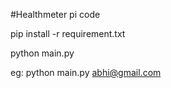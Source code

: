 #Healthmeter pi code

pip install -r requirement.txt

python main.py <registered-email>

eg: python main.py abhi@gmail.com
